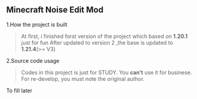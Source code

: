 ## Minecraft Noise Edit Mod
1.How the project is built

> At first, i finished forst version of the project which based on **1.20.1** just for fun
> After updated to version 2 ,the base is updated to **1.21.4**(>= V3)

2.Source code usage

> Codes in this project is just for STUDY.
> You **can't** use it for businese.
> For re-develop, you must note the original author.

To fill later
